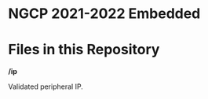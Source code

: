 # NGCP 2021-2022 Embedded 

<h1> Files in this Repository </h1>

__/ip__

Validated peripheral IP.




